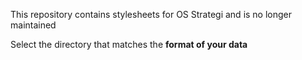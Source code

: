 This repository contains stylesheets for OS Strategi and is no longer maintained

Select the directory that matches the **format of your data**

